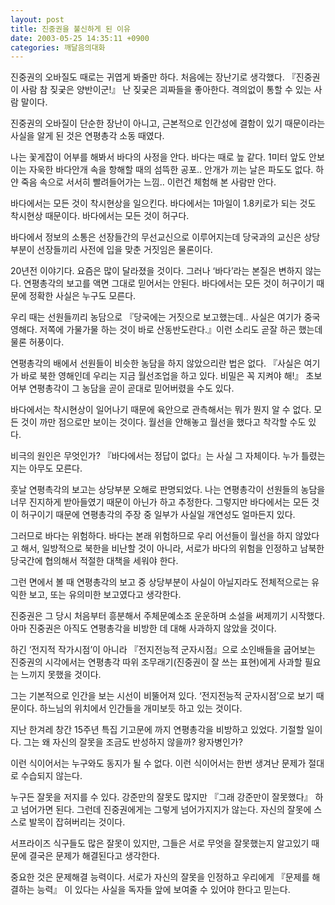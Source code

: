 ```yaml
---
layout: post
title: 진중권을 불신하게 된 이유
date: 2003-05-25 14:35:11 +0900
categories: 깨달음의대화
---
```

진중권의 오바질도 때로는 귀엽게 봐줄만 하다. 처음에는 장난기로 생각했다. 『진중권 이 사람 참 짖궂은 양반이군!』 난 짖궂은 괴짜들을 좋아한다. 격의없이 통할 수 있는 사람 말이다. 

진중권의 오바질이 단순한 장난이 아니고, 근본적으로 인간성에 결함이 있기 때문이라는 사실을 알게 된 것은 연평총각 소동 때였다. 

나는 꽃게잡이 어부를 해봐서 바다의 사정을 안다. 바다는 때로 늪 같다. 1미터 앞도 안보이는 자욱한 바다안개 속을 항해할 때의 섬뜩한 공포.. 안개가 끼는 날은 파도도 없다. 하얀 죽음 속으로 서서히 빨려들어가는 느낌.. 이런건 체험해 본 사람만 안다. 

바다에서는 모든 것이 착시현상을 일으킨다. 바다에서는 1마일이 1.8키로가 되는 것도 착시현상 때문이다. 바다에서는 모든 것이 허구다. 

바다에서 정보의 소통은 선장들간의 무선교신으로 이루어지는데 당국과의 교신은 상당부분이 선장들끼리 사전에 입을 맞춘 거짓임은 물론이다. 

20년전 이야기다. 요즘은 많이 달라졌을 것이다. 그러나 ‘바다’라는 본질은 변하지 않는다. 연평총각의 보고를 액면 그대로 믿어서는 안된다. 바다에서는 모든 것이 허구이기 때문에 정확한 사실은 누구도 모른다. 

우리 때는 선원들끼리 농담으로 『당국에는 거짓으로 보고했는데.. 사실은 여기가 중국 영해다. 저쪽에 가물가물 하는 것이 바로 산동반도란다.』이런 소리도 곧잘 하곤 했는데 물론 허풍이다. 

연평총각의 배에서 선원들이 비슷한 농담을 하지 않았으리란 법은 없다. 『사실은 여기가 바로 북한 영해인데 우리는 지금 월선조업을 하고 있다. 비밀은 꼭 지켜야 해!』 초보어부 연평총각이 그 농담을 곧이 곧대로 믿어버렸을 수도 있다. 

바다에서는 착시현상이 일어나기 때문에 육안으로 관측해서는 뭐가 뭔지 알 수 없다. 모든 것이 까만 점으로만 보이는 것이다. 월선을 안해놓고 월선을 했다고 착각할 수도 있다. 

비극의 원인은 무엇인가? 『바다에서는 정답이 없다』는 사실 그 자체이다. 누가 틀렸는지는 아무도 모른다. 

훗날 연평촉각의 보고는 상당부분 오해로 판명되었다. 나는 연평총각이 선원들의 농담을 너무 진지하게 받아들였기 때문이 아닌가 하고 추정한다. 그렇지만 바다에서는 모든 것이 허구이기 때문에 연평총각의 주장 중 일부가 사실일 개연성도 얼마든지 있다. 

그러므로 바다는 위험하다. 바다는 본래 위험하므로 우리 어선들이 월선을 하지 않았다고 해서, 일방적으로 북한을 비난할 것이 아니라, 서로가 바다의 위험을 인정하고 남북한 당국간에 협의해서 적절한 대책을 세워야 한다. 

그런 면에서 볼 때 연평총각의 보고 중 상당부분이 사실이 아닐지라도 전체적으로는 유익한 보고, 또는 유의미한 보고였다고 생각한다. 

진중권은 그 당시 처음부터 흥분해서 주체문예소조 운운하며 소설을 써제끼기 시작했다. 아마 진중권은 아직도 연평총각을 비방한 데 대해 사과하지 않았을 것이다. 

하긴 ‘전지적 작가시점’이 아니라 『전지전능적 군자시점』으로 소인배들을 굽어보는 진중권의 시각에서는 연평총각 따위 조무래기(진중권이 잘 쓰는 표현)에게 사과할 필요는 느끼지 못했을 것이다. 

그는 기본적으로 인간을 보는 시선이 비뚤어져 있다. ‘전지전능적 군자시점’으로 보기 때문이다. 하느님의 위치에서 인간들을 개미보듯 하고 있는 것이다. 

지난 한겨레 창간 15주년 특집 기고문에 까지 연평총각을 비방하고 있었다. 기절할 일이다. 그는 왜 자신의 잘못을 조금도 반성하지 않을까? 왕자병인가?

이런 식이어서는 누구와도 동지가 될 수 없다. 이런 식이어서는 한번 생겨난 문제가 절대로 수습되지 않는다. 

누구든 잘못을 저지를 수 있다. 강준만의 잘못도 많지만 『그래 강준만이 잘못했다』 하고 넘어가면 된다. 그런데 진중권에게는 그렇게 넘어가지지가 않는다. 자신의 잘못에 스스로 발목이 잡혀버리는 것이다. 

서프라이즈 식구들도 많은 잘못이 있지만, 그들은 서로 무엇을 잘못했는지 알고있기 때문에 결국은 문제가 해결된다고 생각한다. 

중요한 것은 문제해결 능력이다. 서로가 자신의 잘못을 인정하고 우리에게 『문제를 해결하는 능력』 이 있다는 사실을 독자들 앞에 보여줄 수 있어야 한다고 믿는다.